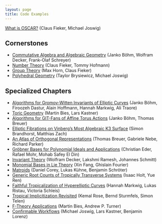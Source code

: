 ```yaml
---
layout: page
title: Code Examples
---
```


[What is OSCAR?](../examples_autogenerated/introduction/introduction) (Claus Fieker, Michael Joswig)

## Cornerstones

* [Commutative Algebra and Algebraic Geometry](../examples_autogenerated/cornerstones/algebraic-geometry) (Janko Böhm, Wolfram Decker, Frank-Olaf Schreyer)
* [Number Theory](../examples_autogenerated/cornerstones/number-theory) (Claus Fieker, Tommy Hofmann)
* [Group Theory](../examples_autogenerated/cornerstones/groups)  (Max Horn, Claus Fieker)
* [Polyhedral Geometry](../examples_autogenerated/cornerstones/polyhedral-geometry) (Taylor Brysiewicz, Michael Joswig)

## Specialized Chapters

* [Algorithms for Gromov-Witten Invariants of Elliptic Curves](../examples_autogenerated/specialized/aga-boehm-hoffmann-markwig-traore) (Janko Böhm, Firoozeh Dastur, Alain Hoffmann, Hannah Markwig, Ali Traore)
* [Toric Geometry](../examples_autogenerated/specialized/bies-kastner-toric-geometry) (Martin Bies, Lars Kastner)
* [Algorithms for GIT-Fans of Affine Torus Actions](../examples_autogenerated/specialized/boehm-breuer-git-fans) (Janko Böhm, Thomas Breuer)
* [Elliptic Fibrations on Vinberg’s Most Algebraic K3 Surface](../examples_autogenerated/specialized/brandhorst-zach-fibration-hopping) (Simon Brandhorst, Matthias Zach)
* [An Atlas of Orthogonal Representations](../examples_autogenerated/specialized/breuer-nebe-parker-orthogonal-discriminants) (Thomas Breuer, Gabriele Nebe, Richard Parker)
* [Gröbner Bases for Polynomial Ideals and Applications](../examples_autogenerated/specialized/eder-mohr-ideal-theoretic) (Christian Eder, Rafael Mohr, Mohab Safey El Din)
* [Invariant Theory](../examples_autogenerated/specialized/decker-schmitt-invariant-theory) (Wolfram Decker, Lakshmi Ramesh, Johannes Schmitt)
* [Monomial Bases in Lie Theory](../examples_autogenerated/specialized/fang-fourier-monomial-bases) (Xin Fang, Ghislain Fourier)
* [Matroids](../examples_autogenerated/specialized/kuehne-schroeter-matroids) (Daniel Corey, Lukas Kühne, Benjamin Schröter)
* [Generic Root Counts of Tropically Transverse Systems](../examples_autogenerated/specialized/holt-ren-tropical-geometry) (Isaac Holt, Yue Ren)
* [Faithful Tropicalization of Hyperelliptic Curves](../examples_autogenerated/specialized/markwig-ristau-schleis-faithful-tropicalization) (Hannah Markwig, Lukas Ristau, Victoria Schleis)
* [Tropical Implicitization Revisited](../examples_autogenerated/specialized/rose-sturmfels-telen-tropical-implicitization) (Kemal Rose, Bernd Sturmfels, Simon Telen)
* [F-Theory Applications](../examples_autogenerated/specialized/bies-turner-string-theory-applications) (Martin Bies, Andrew P. Turner)
* [Confirmable Workflows](../examples_autogenerated/specialized/joswig-kastner-lorenz-confirmable-workflows) (Michael Joswig, Lars Kastner, Benjamin Lorenz)
